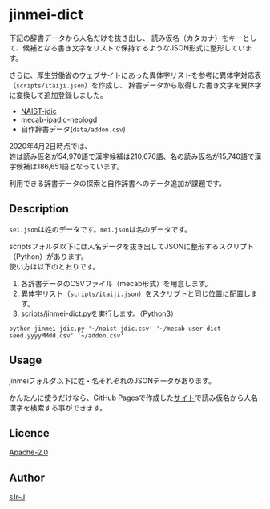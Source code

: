jinmei-dict
====

下記の辞書データから人名だけを抜き出し、
読み仮名（カタカナ）をキーとして、候補となる書き文字をリストで保持するようなJSON形式に整形しています。

さらに、厚生労働省のウェブサイトにあった異体字リストを参考に異体字対応表（`scripts/itaiji.json`）を作成し、
辞書データから取得した書き文字を異体字に変換して追加登録しました。

- [NAIST-jdic](https://ja.osdn.net/projects/naist-jdic/wiki/FrontPage)
- [mecab-ipadic-neologd](https://github.com/neologd/mecab-ipadic-neologd)
- 自作辞書データ(`data/addon.csv`)

2020年4月2日時点では、  
姓は読み仮名が54,970語で漢字候補は210,676語、名の読み仮名が15,740語で漢字候補は186,651語となっています。

利用できる辞書データの探索と自作辞書へのデータ追加が課題です。

## Description

`sei.json`は姓のデータです。`mei.json`は名のデータです。  

scriptsフォルダ以下には人名データを抜き出してJSONに整形するスクリプト（Python）があります。  
使い方は以下のとおりです。

1. 各辞書データのCSVファイル（mecab形式）を用意します。
2. 異体字リスト（`scripts/itaiji.json`）をスクリプトと同じ位置に配置します。
3. scripts/jinmei-dict.pyを実行します。（Python3）
```
python jinmei-jdic.py '~/naist-jdic.csv' '~/mecab-user-dict-seed.yyyyMMdd.csv' '~/addon.csv'
```

## Usage

jinmeiフォルダ以下に姓・名それぞれのJSONデータがあります。

かんたんに使うだけなら、GitHub Pagesで作成した[サイト](https://s1r-j.github.io/jinmei-dict/)で読み仮名から人名漢字を検索する事ができます。

## Licence

[Apache-2.0](http://www.apache.org/licenses/LICENSE-2.0.html)

## Author

[s1r-J](https://github.com/s1r-J)
